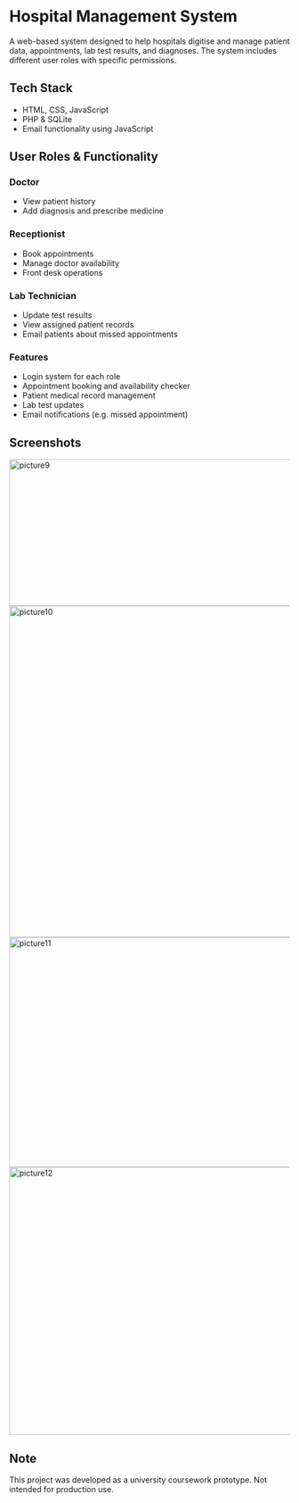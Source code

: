 # Hospital Management System

A web-based system designed to help hospitals digitise and manage patient data, appointments, lab test results, and diagnoses. The system includes different user roles with specific permissions.

## Tech Stack
- HTML, CSS, JavaScript
- PHP & SQLite
- Email functionality using JavaScript

## User Roles & Functionality

### Doctor
- View patient history
- Add diagnosis and prescribe medicine

### Receptionist
- Book appointments
- Manage doctor availability
- Front desk operations

### Lab Technician
- Update test results
- View assigned patient records
- Email patients about missed appointments

### Features
- Login system for each role
- Appointment booking and availability checker
- Patient medical record management
- Lab test updates
- Email notifications (e.g. missed appointment)

## Screenshots
<img width="1379" height="263" alt="picture9" src="https://github.com/user-attachments/assets/ad908467-eeed-4708-beb9-fee348e9eebe" />
<img width="1145" height="594" alt="picture10" src="https://github.com/user-attachments/assets/a74f24ee-7c37-4429-acc9-f207605afec8" />
<img width="1002" height="412" alt="picture11" src="https://github.com/user-attachments/assets/66dc46df-8dda-4c9b-8aba-2396a05ec991" />
<img width="1126" height="480" alt="picture12" src="https://github.com/user-attachments/assets/f70b02b6-ff21-4a42-af50-9e7d82b1c54e" />

## Note
This project was developed as a university coursework prototype. Not intended for production use.
